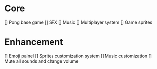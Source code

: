 # Core
[] Pong base game
[] SFX
[] Music
[] Multiplayer system
[] Game sprites

# Enhancement
[] Emoji painel
[] Sprites customization system
[] Music customization
[] Mute all sounds and change volume

